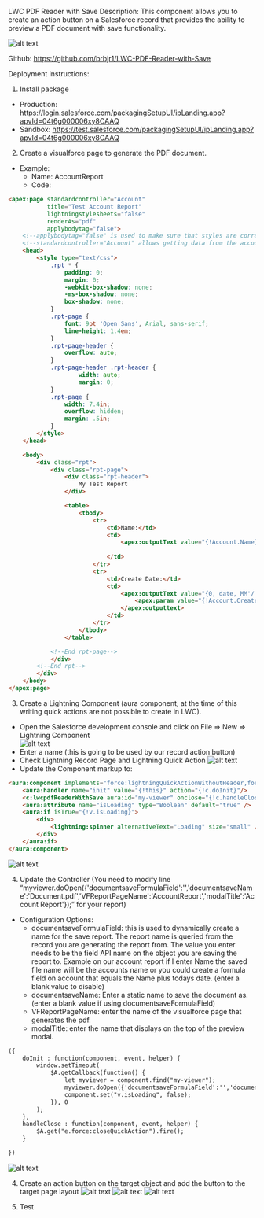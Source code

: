 LWC PDF Reader with Save
Description: This component allows you to create an action button on a Salesforce record that provides the ability to preview a PDF document with save functionality.

![alt text](https://github.com/brbjr1/LWC-PDF-Reader-with-Save/raw/master/images/sample-animation.gif "")



Github: https://github.com/brbjr1/LWC-PDF-Reader-with-Save

Deployment instructions: 
1. Install package 
  -	Production: https://login.salesforce.com/packagingSetupUI/ipLanding.app?apvId=04t6g000006xy8CAAQ 
  -	Sandbox: https://test.salesforce.com/packagingSetupUI/ipLanding.app?apvId=04t6g000006xy8CAAQ 

2. Create a visualforce page to generate the PDF document. 
  -	Example: 
    - Name: AccountReport 
    - Code: 

```html
<apex:page standardcontroller="Account"
           title="Test Account Report"
           lightningstylesheets="false"
           renderAs="pdf"
           applybodytag="false">
    <!--applybodytag="false" is used to make sure that styles are correctly applied to the generated pdf-->
    <!--standardcontroller="Account" allows getting data from the account object without writing a class-->       
    <head>
        <style type="text/css">
            .rpt * {
                padding: 0;
                margin: 0;
                -webkit-box-shadow: none;
                -ms-box-shadow: none;
                box-shadow: none;
            }
            .rpt-page {
                font: 9pt 'Open Sans', Arial, sans-serif;
                line-height: 1.4em;
            }
            .rpt-page-header {
                overflow: auto;
            }
            .rpt-page-header .rpt-header {
                    width: auto;
                    margin: 0;
            }
            .rpt-page {
                width: 7.4in;
                overflow: hidden;
                margin: .5in;
            }
        </style>
    </head>

    <body>
        <div class="rpt">
            <div class="rpt-page">
                <div class="rpt-header">
                    My Test Report
                </div>

                <table>
                    <tbody>
                        <tr>
                            <td>Name:</td>
                            <td>
                                <apex:outputText value="{!Account.Name}"/>
                                
                            </td>
                        </tr>
                        <tr>
                            <td>Create Date:</td>
                            <td>
                                <apex:outputText value="{0, date, MM'/'dd'/'yyyy}">
                                    <apex:param value="{!Account.CreatedDate}" />
                                </apex:outputtext>
                            </td>
                        </tr>
                    </tbody>
                </table>

            <!--End rpt-page-->
            </div>
        <!--End rpt-->
        </div>
    </body>
</apex:page>
```
3. Create	a Lightning Component (aura component, at the time of this writing quick actions are not possible to create in LWC). 
  - Open the Salesforce development console and click on File => New => Lightning Component  
  ![alt text](https://github.com/brbjr1/LWC-PDF-Reader-with-Save/raw/master/images/Picture1.png "")
  - Enter a name (this is going to be used by our record action button) 
  - Check Lightning Record Page and Lightning Quick Action 
  ![alt text](https://github.com/brbjr1/LWC-PDF-Reader-with-Save/raw/master/images/Picture2.png "")
  - Update the Component markup to: 

```html
<aura:component implements="force:lightningQuickActionWithoutHeader,force:hasRecordId">
	<aura:handler name="init" value="{!this}" action="{!c.doInit}"/>
	<c:lwcpdfReaderWithSave aura:id="my-viewer" onclose="{!c.handleClose}" showConsoleLogs="false" recordId="{!v.recordId}" />
	<aura:attribute name="isLoading" type="Boolean" default="true" />
	<aura:if isTrue="{!v.isLoading}">
		<div>
			<lightning:spinner alternativeText="Loading" size="small" />
		</div>
	</aura:if> 
</aura:component>
``` 
![alt text](https://github.com/brbjr1/LWC-PDF-Reader-with-Save/raw/master/images/Picture3.png "")

4. Update the Controller (You need to modify line “myviewer.doOpen({'documentsaveFormulaField':'','documentsaveName':'Document.pdf','VFReportPageName':'AccountReport','modalTitle':'Account Report'});” for your report) 
  -	Configuration Options: 
    -	documentsaveFormulaField: this is used to dynamically create a name for the save report. The report name is queried from the record you are generating the report from. The value you enter needs to be the field API name on the object you are saving the report to. Example on our account report if I enter Name the saved file name will be the accounts name or you could create a formula field on account that equals the Name plus todays date. (enter a blank value to disable)
    -	documentsaveName: Enter a static name to save the document as. (enter a blank value if using documentsaveFormulaField) 
    -	VFReportPageName: enter the name of the visualforce page that generates the pdf. 
    -	modalTitle: enter the name that displays on the top of the preview modal. 

```html    
({
	doInit : function(component, event, helper) {
        window.setTimeout(
            $A.getCallback(function() {
				let myviewer = component.find("my-viewer");
				myviewer.doOpen({'documentsaveFormulaField':'','documentsaveName':'Document.pdf','VFReportPageName':'AccountReport','modalTitle':'Account Report'});
				component.set("v.isLoading", false);
			}), 0
        );
    },
	handleClose : function(component, event, helper) {
		$A.get("e.force:closeQuickAction").fire();  
	}

})

```
![alt text](https://github.com/brbjr1/LWC-PDF-Reader-with-Save/raw/master/images/Picture4.png "")
 
4. Create an action button on the target object and add the button to the target page layout 
 ![alt text](https://github.com/brbjr1/LWC-PDF-Reader-with-Save/raw/master/images/Picture5.png "")
 ![alt text](https://github.com/brbjr1/LWC-PDF-Reader-with-Save/raw/master/images/Picture6.png "")
 ![alt text](https://github.com/brbjr1/LWC-PDF-Reader-with-Save/raw/master/images/Picture7.png "")
 
 

5. Test 

